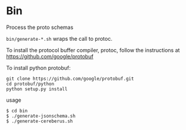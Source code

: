 
# Bin

Process the proto schemas

`bin/generate-*.sh` wraps the call to protoc.  

To install the protocol buffer compiler, protoc, follow the instructions at
https://github.com/google/protobuf

To install python protobuf:

    git clone https://github.com/google/protobuf.git
    cd protobuf/python
    python setup.py install

usage
```
$ cd bin
$ ./generate-jsonschema.sh
$ ./generate-cereberus.sh
```
